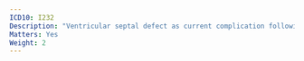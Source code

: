 ```yaml
---
ICD10: I232
Description: "Ventricular septal defect as current complication following acute myocardial infarction"
Matters: Yes
Weight: 2
---
```

